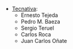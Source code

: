 - [Tecnativa](https://www.tecnativa.com):
  - Ernesto Tejeda
  - Pedro M. Baeza
  - Sergio Teruel
  - Carlos Roca
  - Juan Carlos Oñate